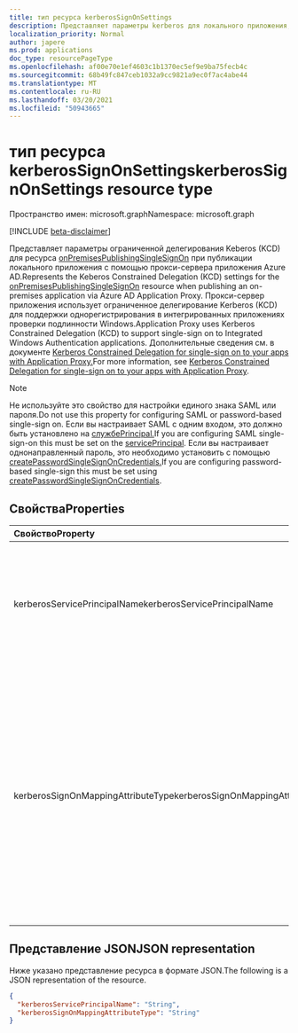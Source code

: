 ```yaml
---
title: тип ресурса kerberosSignOnSettings
description: Представляет параметры kerberos для локального приложения, опубликованного через Application Proxy.
localization_priority: Normal
author: japere
ms.prod: applications
doc_type: resourcePageType
ms.openlocfilehash: af00e70e1ef4603c1b1370ec5ef9e9ba75fecb4c
ms.sourcegitcommit: 68b49fc847ceb1032a9cc9821a9ec0f7ac4abe44
ms.translationtype: MT
ms.contentlocale: ru-RU
ms.lasthandoff: 03/20/2021
ms.locfileid: "50943665"
---
```

# <a name="kerberossignonsettings-resource-type"></a><span data-ttu-id="6b384-103">тип ресурса kerberosSignOnSettings</span><span class="sxs-lookup"><span data-stu-id="6b384-103">kerberosSignOnSettings resource type</span></span>

<span data-ttu-id="6b384-104">Пространство имен: microsoft.graph</span><span class="sxs-lookup"><span data-stu-id="6b384-104">Namespace: microsoft.graph</span></span>

[!INCLUDE [beta-disclaimer](../../includes/beta-disclaimer.md)]

<span data-ttu-id="6b384-105">Представляет параметры ограниченной делегирования Keberos (KCD) для ресурса [onPremisesPublishingSingleSignOn](onpremisespublishingsinglesignon.md) при публикации локального приложения с помощью прокси-сервера приложения Azure AD.</span><span class="sxs-lookup"><span data-stu-id="6b384-105">Represents the Keberos Constrained Delegation (KCD) settings for the [onPremisesPublishingSingleSignOn](onpremisespublishingsinglesignon.md) resource when publishing an on-premises application via Azure AD Application Proxy.</span></span> <span data-ttu-id="6b384-106">Прокси-сервер приложения использует ограниченное делегирование Kerberos (KCD) для поддержки однорегистрирования в интегрированных приложениях проверки подлинности Windows.</span><span class="sxs-lookup"><span data-stu-id="6b384-106">Application Proxy uses Kerberos Constrained Delegation (KCD) to support single-sign on to Integrated Windows Authentication applications.</span></span> <span data-ttu-id="6b384-107">Дополнительные сведения см. в документе [Kerberos Constrained Delegation for single-sign on to your apps with Application Proxy.](/azure/active-directory/manage-apps/application-proxy-configure-single-sign-on-with-kcd)</span><span class="sxs-lookup"><span data-stu-id="6b384-107">For more information, see [Kerberos Constrained Delegation for single-sign on to your apps with Application Proxy](/azure/active-directory/manage-apps/application-proxy-configure-single-sign-on-with-kcd).</span></span>

>[!NOTE]
><span data-ttu-id="6b384-108">Не используйте это свойство для настройки единого знака SAML или пароля.</span><span class="sxs-lookup"><span data-stu-id="6b384-108">Do not use this property for configuring SAML or password-based single-sign on.</span></span> <span data-ttu-id="6b384-109">Если вы настраивает SAML с одним входом, это должно быть установлено на [службеPrincipal.](serviceprincipal.md)</span><span class="sxs-lookup"><span data-stu-id="6b384-109">If you are configuring SAML single-sign-on this must be set on the [servicePrincipal](serviceprincipal.md).</span></span>
<span data-ttu-id="6b384-110">Если вы настраивает однонаправленный пароль, это необходимо установить с помощью [createPasswordSingleSignOnCredentials.](../api/serviceprincipal-createpasswordsinglesignoncredentials.md)</span><span class="sxs-lookup"><span data-stu-id="6b384-110">If you are configuring password-based single-sign this must be set using [createPasswordSingleSignOnCredentials](../api/serviceprincipal-createpasswordsinglesignoncredentials.md).</span></span>

## <a name="properties"></a><span data-ttu-id="6b384-111">Свойства</span><span class="sxs-lookup"><span data-stu-id="6b384-111">Properties</span></span>

| <span data-ttu-id="6b384-112">Свойство</span><span class="sxs-lookup"><span data-stu-id="6b384-112">Property</span></span>     | <span data-ttu-id="6b384-113">Тип</span><span class="sxs-lookup"><span data-stu-id="6b384-113">Type</span></span>        | <span data-ttu-id="6b384-114">Описание</span><span class="sxs-lookup"><span data-stu-id="6b384-114">Description</span></span> |
|:-------------|:------------|:------------|
|<span data-ttu-id="6b384-115">kerberosServicePrincipalName</span><span class="sxs-lookup"><span data-stu-id="6b384-115">kerberosServicePrincipalName</span></span>|<span data-ttu-id="6b384-116">Строка</span><span class="sxs-lookup"><span data-stu-id="6b384-116">String</span></span>| <span data-ttu-id="6b384-117">SpN внутреннего приложения сервера приложений.</span><span class="sxs-lookup"><span data-stu-id="6b384-117">The Internal Application SPN of the application server.</span></span> <span data-ttu-id="6b384-118">Этот SPN должен быть в списке служб, которым соединитатель может представлять делегированную учетную данные.</span><span class="sxs-lookup"><span data-stu-id="6b384-118">This SPN needs to be in the list of services to which the connector can present delegated credentials.</span></span> |
|<span data-ttu-id="6b384-119">kerberosSignOnMappingAttributeType</span><span class="sxs-lookup"><span data-stu-id="6b384-119">kerberosSignOnMappingAttributeType</span></span>|<span data-ttu-id="6b384-120">kerberosSignOnMappingAttributeType</span><span class="sxs-lookup"><span data-stu-id="6b384-120">kerberosSignOnMappingAttributeType</span></span>| <span data-ttu-id="6b384-121">Удостоверение делегирования входа, используемое соединитетелем от имени пользователей.</span><span class="sxs-lookup"><span data-stu-id="6b384-121">The Delegated Login Identity for the connector to use on behalf of your users.</span></span> <span data-ttu-id="6b384-122">Дополнительные сведения см. в ссылке Работа с различными [локальной и облачной идентификаторами. ](/azure/active-directory/manage-apps/application-proxy-configure-single-sign-on-with-kcd#working-with-different-on-premises-and-cloud-identities)</span><span class="sxs-lookup"><span data-stu-id="6b384-122">For more information, see [Working with different on-premises and cloud identities ](/azure/active-directory/manage-apps/application-proxy-configure-single-sign-on-with-kcd#working-with-different-on-premises-and-cloud-identities).</span></span> <span data-ttu-id="6b384-123">Возможные значения: `userPrincipalName`, `onPremisesUserPrincipalName`, `userPrincipalUsername`, `onPremisesUserPrincipalUsername`, `onPremisesSAMAccountName`.</span><span class="sxs-lookup"><span data-stu-id="6b384-123">Possible values are: `userPrincipalName`, `onPremisesUserPrincipalName`, `userPrincipalUsername`, `onPremisesUserPrincipalUsername`, `onPremisesSAMAccountName`.</span></span>|

## <a name="json-representation"></a><span data-ttu-id="6b384-124">Представление JSON</span><span class="sxs-lookup"><span data-stu-id="6b384-124">JSON representation</span></span>

<span data-ttu-id="6b384-125">Ниже указано представление ресурса в формате JSON.</span><span class="sxs-lookup"><span data-stu-id="6b384-125">The following is a JSON representation of the resource.</span></span>

<!-- {
  "blockType": "resource",
  "optionalProperties": [

  ],
  "@odata.type": "microsoft.graph.kerberosSignOnSettings",
  "baseType": null
}-->

```json
{
  "kerberosServicePrincipalName": "String",
  "kerberosSignOnMappingAttributeType": "String"
}
```

<!-- uuid: 16cd6b66-4b1a-43a1-adaf-3a886856ed98
2019-02-04 14:57:30 UTC -->
<!-- {
  "type": "#page.annotation",
  "description": "kerberosSignOnSettings resource",
  "keywords": "",
  "section": "documentation",
  "tocPath": ""
}-->
